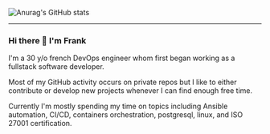 ![Anurag's GitHub stats](https://github-readme-stats.vercel.app/api?username=fidanf&count_private=true&theme=gotham&show_icons=true)

---

### Hi there 👋 I'm Frank

I'm a 30 y/o french DevOps engineer whom first began working as a fullstack software developer. 

Most of my GitHub activity occurs on private repos but I like to either contribute or develop new projects whenever I can find enough free time.

Currently I'm mostly spending my time on topics including Ansible automation, CI/CD, containers orchestration, postgresql, linux, and ISO 27001 certification.
